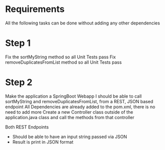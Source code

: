 # Requirements
All the following tasks can be done without adding any other dependencies

# Step 1
Fix the sortMyString method so all Unit Tests pass
Fix removeDuplicatesFromList method so all Unit Tests pass

# Step 2
Make the application a SpringBoot Webapp
I should be able to call sortMyString and removeDuplicatesFromList, from a REST, JSON based endpoint
All Dependencies are already added to the pom.xml, there is no need to add more
Create a new Controller class outside of the application.java class and call the methods from that controller

Both REST Endpoints 
- Should be able to have an input string passed via JSON
- Result is print in JSON format


